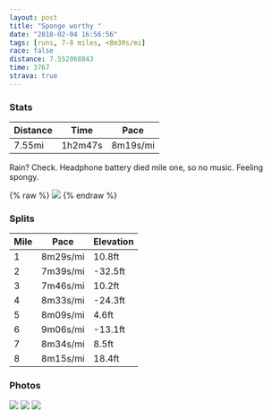 ```yaml
---
layout: post
title: "Sponge worthy "
date: "2018-02-04 16:56:56"
tags: [runs, 7-8 miles, <8m30s/mi]
race: false
distance: 7.552068843
time: 3767
strava: true
---
```


### Stats

| Distance | Time | Pace |
|----------|------|------|
|7.55mi|1h2m47s|8m19s/mi|

Rain? Check. Headphone battery died mile one, so no music. Feeling spongy.



{% raw %}
<img src='https://maps.googleapis.com/maps/api/staticmap?maptype=roadmap&path=enc:qzhwFpncbMkN\yEbI{b@|~@qCpLobAjnBUtHqOr`@mKjd@oG`L{Mnb@s`@nqBhIk`@rEeL`AeJcBa@TqEm[kKoz@wJ{DpAyHxIoEBgTpq@OtAfI~E`EdHwAvF&key=AIzaSyC1MId7bFpkLXNAaYhBSTb8jLyiSqzbDtM&size=800x800&markers=color:yellow|label:S|40.68281,-73.91481&markers=color:green|label:F|40.73378000000001,-73.98598999999999'>
{% endraw %}

### Splits

| Mile | Pace | Elevation |
|------|------|-----------|
|1|8m29s/mi|10.8ft|
|2|7m39s/mi|-32.5ft|
|3|7m46s/mi|10.2ft|
|4|8m33s/mi|-24.3ft|
|5|8m09s/mi|4.6ft|
|6|9m06s/mi|-13.1ft|
|7|8m34s/mi|8.5ft|
|8|8m15s/mi|18.4ft|

### Photos
<img src='https://dgtzuqphqg23d.cloudfront.net/zKi8aA3pHoKvAksmBRcqox6Gg3AkzlvMDUnYI0lzElo-576x768.jpg'>

<img src='https://dgtzuqphqg23d.cloudfront.net/GmTBhdNyvcmEta0w_y4OySOo7Ti9zaeWByAblC3CsaQ-576x768.jpg'>

<img src='https://dgtzuqphqg23d.cloudfront.net/j3jF-QDUSSFDipUFdRSl-KLpQGzanvDWOP6DcM4UV4A-576x768.jpg'>
